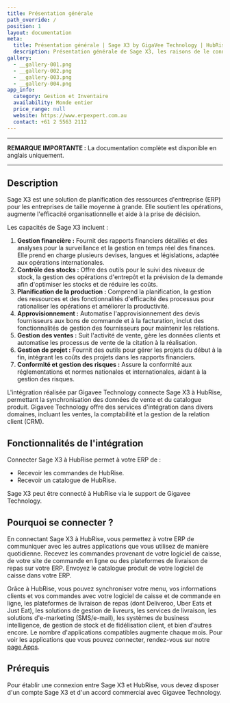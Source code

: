 ```yaml
---
title: Présentation générale
path_override: /
position: 1
layout: documentation
meta:
  title: Présentation générale | Sage X3 by GigaVee Technology | HubRise
  description: Présentation générale de Sage X3, les raisons de le connecter à HubRise et fonctionnalités de l'intégration avec HubRise. Synchronisez vos données entre votre ERP et vos autres applications.
gallery:
  - __gallery-001.png
  - __gallery-002.png
  - __gallery-003.png
  - __gallery-004.png
app_info:
  category: Gestion et Inventaire
  availability: Monde entier
  price_range: null
  website: https://www.erpexpert.com.au
  contact: +61 2 5563 2112
---
```


---

**REMARQUE IMPORTANTE :** La documentation complète est disponible <Link href="/apps/sage-x3" addLocalePrefix={false}>en anglais uniquement</Link>.

---

## Description

Sage X3 est une solution de planification des ressources d'entreprise (ERP) pour les entreprises de taille moyenne à grande. Elle soutient les opérations, augmente l'efficacité organisationnelle et aide à la prise de décision.

Les capacités de Sage X3 incluent :

1. **Gestion financière :** Fournit des rapports financiers détaillés et des analyses pour la surveillance et la gestion en temps réel des finances. Elle prend en charge plusieurs devises, langues et législations, adaptée aux opérations internationales.
2. **Contrôle des stocks :** Offre des outils pour le suivi des niveaux de stock, la gestion des opérations d'entrepôt et la prévision de la demande afin d'optimiser les stocks et de réduire les coûts.
3. **Planification de la production :** Comprend la planification, la gestion des ressources et des fonctionnalités d'efficacité des processus pour rationaliser les opérations et améliorer la productivité.
4. **Approvisionnement :** Automatise l'approvisionnement des devis fournisseurs aux bons de commande et à la facturation, inclut des fonctionnalités de gestion des fournisseurs pour maintenir les relations.
5. **Gestion des ventes :** Suit l'activité de vente, gère les données clients et automatise les processus de vente de la citation à la réalisation.
6. **Gestion de projet :** Fournit des outils pour gérer les projets du début à la fin, intégrant les coûts des projets dans les rapports financiers.
7. **Conformité et gestion des risques :** Assure la conformité aux réglementations et normes nationales et internationales, aidant à la gestion des risques.

L'intégration réalisée par Gigavee Technology connecte Sage X3 à HubRise, permettant la synchronisation des données de vente et du catalogue produit. Gigavee Technology offre des services d'intégration dans divers domaines, incluant les ventes, la comptabilité et la gestion de la relation client (CRM).

## Fonctionnalités de l'intégration

Connecter Sage X3 à HubRise permet à votre ERP de :

- Recevoir les commandes de HubRise.
- Recevoir un catalogue de HubRise.

Sage X3 peut être connecté à HubRise via le support de Gigavee Technology.

## Pourquoi se connecter ?

En connectant Sage X3 à HubRise, vous permettez à votre ERP de communiquer avec les autres applications que vous utilisez de manière quotidienne. Recevez les commandes provenant de votre logiciel de caisse, de votre site de commande en ligne ou des plateformes de livraison de repas sur votre ERP. Envoyez le catalogue produit de votre logiciel de caisse dans votre ERP.

Grâce à HubRise, vous pouvez synchroniser votre menu, vos informations clients et vos commandes avec votre logiciel de caisse et de commande en ligne, les plateformes de livraison de repas (dont Deliveroo, Uber Eats et Just Eat), les solutions de gestion de livreurs, les services de livraison, les solutions d'e-marketing (SMS/e-mail), les systèmes de business intelligence, de gestion de stock et de fidélisation client, et bien d'autres encore. Le nombre d'applications compatibles augmente chaque mois. Pour voir les applications que vous pouvez connecter, rendez-vous sur notre [page Apps](/apps).

## Prérequis

Pour établir une connexion entre Sage X3 et HubRise, vous devez disposer d'un compte Sage X3 et d'un accord commercial avec Gigavee Technology.
